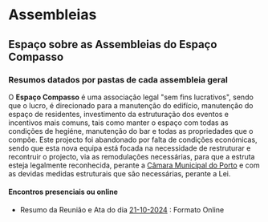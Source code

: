 # Assembleias

## Espaço sobre as Assembleias do Espaço Compasso 

### Resumos datados por pastas de cada assembleia geral

O **Espaço Compasso** é uma associação legal "sem fins lucrativos", sendo que o lucro, é direcionado para a manutenção do edifício, manutenção do espaço de residentes, investimento da estruturação dos eventos e incentivos mais comuns, tais como manter o espaço com todas as condições de hegiéne, manutenção do bar e todas as propriedades que o compõe. Este projecto foi abandonado por falta de condições económicas, sendo que esta nova equipa está focada na necessidade de restruturar e recontruir o projecto, via as remodulações necessárias, para que a estruta esteja legalmente reconhecida, perante a [Câmara Municipal do Porto](https://www.cm-porto.pt/) e com as devidas medidas estruturais que são necessárias, perante a Lei. 

#### Encontros presenciais ou online

- Resumo da Reunião e Ata do dia [21-10-2024](https://github.com/EspacoCompasso/Assembleias/tree/main/21-10-2024) : Formato Online
